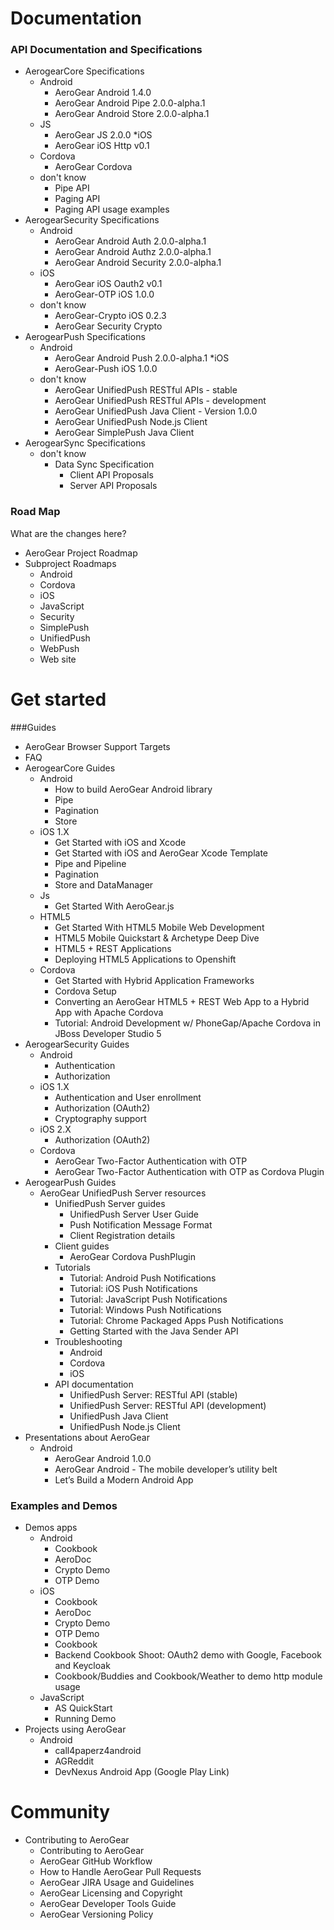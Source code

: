 # Documentation
### API Documentation and Specifications
* AerogearCore Specifications
  * Android
    * AeroGear Android 1.4.0
    * AeroGear Android Pipe 2.0.0-alpha.1
    * AeroGear Android Store 2.0.0-alpha.1
  * JS
    * AeroGear JS 2.0.0
  *iOS
    * AeroGear iOS Http v0.1
  * Cordova
    * AeroGear Cordova
  * don't know
    * Pipe API
    * Paging API
    * Paging API usage examples
* AerogearSecurity Specifications
  * Android
    * AeroGear Android Auth 2.0.0-alpha.1
    * AeroGear Android Authz 2.0.0-alpha.1
    * AeroGear Android Security 2.0.0-alpha.1
  * iOS
    * AeroGear iOS Oauth2 v0.1
    * AeroGear-OTP iOS 1.0.0
  * don't know
    * AeroGear-Crypto iOS 0.2.3
    * AeroGear Security Crypto
* AerogearPush Specifications
  * Android
    * AeroGear Android Push 2.0.0-alpha.1
  *iOS
    * AeroGear-Push iOS 1.0.0
  * don't know
    * AeroGear UnifiedPush RESTful APIs - stable
    * AeroGear UnifiedPush RESTful APIs - development
    * AeroGear UnifiedPush Java Client - Version 1.0.0
    * AeroGear UnifiedPush Node.js Client
    * AeroGear SimplePush Java Client
* AerogearSync Specifications
  * don't know
    * Data Sync Specification
      * Client API Proposals
      * Server API Proposals
      
### Road Map
What are the changes here?
* AeroGear Project Roadmap
* Subproject Roadmaps
  * Android
  * Cordova
  * iOS
  * JavaScript
  * Security
  * SimplePush
  * UnifiedPush
  * WebPush
  * Web site
  
# Get started     
###Guides
* AeroGear Browser Support Targets
* FAQ  
* AerogearCore Guides
  * Android
    * How to build AeroGear Android library
    * Pipe
    * Pagination
    * Store
  * iOS 1.X 
    * Get Started with iOS and Xcode
    * Get Started with iOS and AeroGear Xcode Template
    * Pipe and Pipeline
    * Pagination
    * Store and DataManager
  * Js
    * Get Started With AeroGear.js
  * HTML5
    * Get Started With HTML5 Mobile Web Development
    * HTML5 Mobile Quickstart & Archetype Deep Dive
    * HTML5 + REST Applications
    * Deploying HTML5 Applications to Openshift
  * Cordova
    * Get Started with Hybrid Application Frameworks
    * Cordova Setup
    * Converting an AeroGear HTML5 + REST Web App to a Hybrid App with Apache Cordova
    * Tutorial: Android Development w/ PhoneGap/Apache Cordova in JBoss Developer Studio 5
* AerogearSecurity Guides
  * Android
    * Authentication
    * Authorization
  * iOS 1.X 
    * Authentication and User enrollment
    * Authorization (OAuth2)
    * Cryptography support
  * iOS 2.X 
    * Authorization (OAuth2)
  * Cordova
    * AeroGear Two-Factor Authentication with OTP
    * AeroGear Two-Factor Authentication with OTP as Cordova Plugin
* AerogearPush Guides
  * AeroGear UnifiedPush Server resources
    * UnifiedPush Server guides
      * UnifiedPush Server User Guide
      * Push Notification Message Format
      * Client Registration details
    * Client guides
      * AeroGear Cordova PushPlugin
    * Tutorials
      * Tutorial: Android Push Notifications
      * Tutorial: iOS Push Notifications
      * Tutorial: JavaScript Push Notifications
      * Tutorial: Windows Push Notifications
      * Tutorial: Chrome Packaged Apps Push Notifications
      * Getting Started with the Java Sender API
    * Troubleshooting
      * Android
      * Cordova
      * iOS
    * API documentation
      * UnifiedPush Server: RESTful API (stable)
      * UnifiedPush Server: RESTful API (development)
      * UnifiedPush Java Client
      * UnifiedPush Node.js Client
* Presentations about AeroGear
  * Android
    * AeroGear Android 1.0.0
    * AeroGear Android - The mobile developer’s utility belt
    * Let’s Build a Modern Android App
    
### Examples and Demos
* Demos apps
  * Android
    * Cookbook
    * AeroDoc
    * Crypto Demo
    * OTP Demo
  * iOS
    * Cookbook
    * AeroDoc
    * Crypto Demo
    * OTP Demo
    * Cookbook
    * Backend Cookbook Shoot: OAuth2 demo with Google, Facebook and Keycloak
    * Cookbook/Buddies and Cookbook/Weather to demo http module usage  
  * JavaScript 
    * AS QuickStart
    * Running Demo
* Projects using AeroGear
  * Android
    * call4paperz4android
    * AGReddit
    * DevNexus Android App (Google Play Link)
    
# Community
  * Contributing to AeroGear
    * Contributing to AeroGear
    * AeroGear GitHub Workflow
    * How to Handle AeroGear Pull Requests
    * AeroGear JIRA Usage and Guidelines
    * AeroGear Licensing and Copyright
    * AeroGear Developer Tools Guide
    * AeroGear Versioning Policy